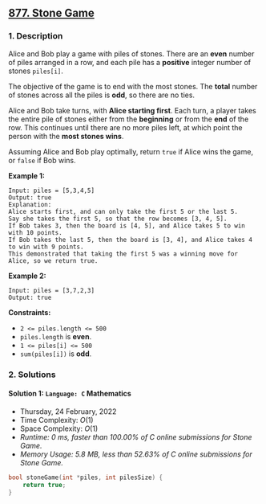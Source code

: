 ## [877. Stone Game](https://leetcode.com/problems/stone-game/)

### 1. Description

Alice and Bob play a game with piles of stones. There are an **even** number of piles arranged in a row, and each pile has a **positive** integer number of stones `piles[i]`.

The objective of the game is to end with the most stones. The **total** number of stones across all the piles is **odd**, so there are no ties.

Alice and Bob take turns, with **Alice starting first**. Each turn, a player takes the entire pile of stones either from the **beginning** or from the **end** of the row. This continues until there are no more piles left, at which point the person with the **most stones wins**.

Assuming Alice and Bob play optimally, return `true` if Alice wins the game, or `false` if Bob wins.

**Example 1:**

```
Input: piles = [5,3,4,5]
Output: true
Explanation:
Alice starts first, and can only take the first 5 or the last 5.
Say she takes the first 5, so that the row becomes [3, 4, 5].
If Bob takes 3, then the board is [4, 5], and Alice takes 5 to win with 10 points.
If Bob takes the last 5, then the board is [3, 4], and Alice takes 4 to win with 9 points.
This demonstrated that taking the first 5 was a winning move for Alice, so we return true.
```

**Example 2:**

```
Input: piles = [3,7,2,3]
Output: true
```

**Constraints:**

- `2 <= piles.length <= 500`
- `piles.length` is **even**.
- `1 <= piles[i] <= 500`
- `sum(piles[i])` is **odd**.

### 2. Solutions

#### Solution 1: `Language: C` Mathematics

- Thursday, 24 February, 2022
- Time Complexity: $O(1)$
- Space Complexity: $O(1)$
- *Runtime: 0 ms, faster than 100.00% of C online submissions for Stone Game.*
- *Memory Usage: 5.8 MB, less than 52.63% of C online submissions for Stone Game.*

```C
bool stoneGame(int *piles, int pilesSize) {
    return true;
}
```
